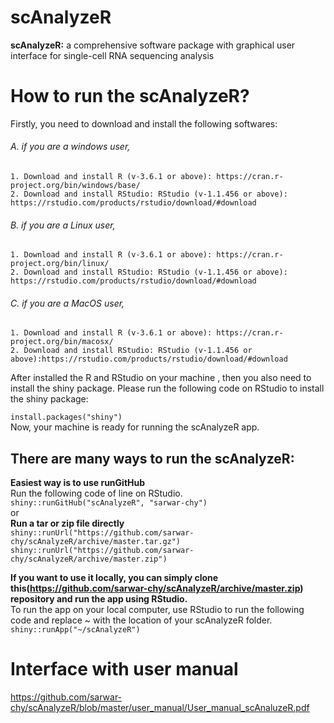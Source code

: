 #                                                              scAnalyzeR
**scAnalyzeR:** a comprehensive software package with graphical user interface for single-cell RNA sequencing analysis

# How to run the scAnalyzeR?
Firstly, you need to download and install the following softwares:
###### A. if you are a windows user,
`1. Download and install R (v-3.6.1 or above): https://cran.r-project.org/bin/windows/base/` <br/>
`2. Download and install RStudio: RStudio (v-1.1.456 or above): https://rstudio.com/products/rstudio/download/#download `
###### B. if you are a Linux user,
`1. Download and install R (v-3.6.1 or above): https://cran.r-project.org/bin/linux/` <br/>
`2. Download and install RStudio: RStudio (v-1.1.456 or above): https://rstudio.com/products/rstudio/download/#download`
###### C. if you are a MacOS user,
`1. Download and install R (v-3.6.1 or above): https://cran.r-project.org/bin/macosx/`<br/>
`2. Download and install RStudio: RStudio (v-1.1.456 or above):https://rstudio.com/products/rstudio/download/#download`

After installed the R and RStudio on your machine , then you also need to install the shiny package. 
Please run the following code on RStudio to install the shiny package: <br/>

`install.packages("shiny")` <br/>
Now, your machine is ready for running the scAnalyzeR app.<br/>

## There are many ways to run the scAnalyzeR:<br>
**Easiest way is to use runGitHub**<br/>
Run the following code of line on RStudio.<br/>
`shiny::runGitHub("scAnalyzeR", "sarwar-chy")` <br/>
or <br/>
**Run a tar or zip file directly** <br/>
`shiny::runUrl("https://github.com/sarwar-chy/scAnalyzeR/archive/master.tar.gz")` <br/>
`shiny::runUrl("https://github.com/sarwar-chy/scAnalyzeR/archive/master.zip")` <br/>

**If you want to use it locally, you can simply clone this(https://github.com/sarwar-chy/scAnalyzeR/archive/master.zip) repository and run the app using RStudio.** <br/>
To run the app on your local computer, use RStudio to run the following code and replace ~ with the location of your scAnalyzeR folder.<br/>
`shiny::runApp("~/scAnalyzeR")`
<br/>
# Interface with user manual <br/>
https://github.com/sarwar-chy/scAnalyzeR/blob/master/user_manual/User_manual_scAnaluzeR.pdf





